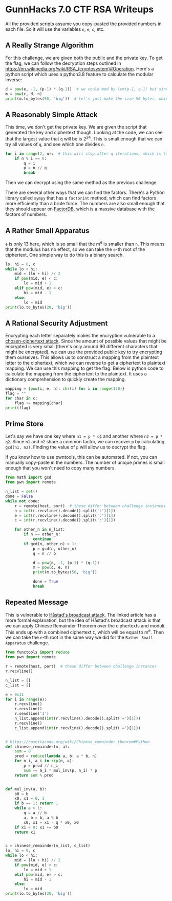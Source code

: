 # GunnHacks 7.0 CTF RSA Writeups

All the provided scripts assume you copy-pasted the provided numbers in each file.
So it will use the variables `n`, `e`, `c`, etc.

## A Really Strange Algorithm
For this challenge, we are given both the public and the private key.
To get the flag, we can follow the decryption steps outlined in https://en.wikipedia.org/wiki/RSA_(cryptosystem)#Operation.
Here's a python script which uses a python3.8 feature to calculate the modular inverse:
```python
d = pow(e, -1, (p-1) * (q-1))  # we could mod by lcm(p-1, q-1) but since that's a factor of (p-1) * (q-1), either works
m = pow(c, d, n)
print(m.to_bytes(50, 'big'))  # let's just make the size 50 bytes, which should be longer than the flag
```


## A Reasonably Simple Attack
This time, we don't get the private key.
We are given the script that generated the key and ciphertext though.
Looking at the code, we can see that the largest value that `q` will be is 2<sup>24</sup>.
This is small enough that we can try all values of `q`, and see which one divides `n`.
```python
for i in range(2, n):  # this will stop after q iterations, which is fast enough
    if n % i == 0:
        q = i
        p = n // q
        break
```
Then we can decrypt using the same method as the previous challenge.

There are several other ways that we can find the factors.
There's a Python library called `sympy` that has a `factorint` method, which can find factors more efficiently than a brute force.
The numbers are also small enough that they should appear on [FactorDB](http://factordb.com/), which is a massive database with the factors of numbers.


## A Rather Small Apparatus
`e` is only 13 here, which is so small that the m<sup>e</sup> is smaller than `n`.
This means that the modulus has no effect, so we can take the `e`-th root of the ciphertext.
One simple way to do this is a binary search.
```python
lo, hi = 0, c
while lo < hi:
    mid = (lo + hi) // 2
    if pow(mid, e) < c:
        lo = mid + 1
    elif pow(mid, e) > c:
        hi = mid - 1
    else:
        lo = mid
print(lo.to_bytes(20, 'big'))
```


## A Rational Security Adjustment
Encrypting each letter separately makes the encryption vulnerable to a [chosen-ciphertext attack](https://en.wikipedia.org/wiki/Chosen-ciphertext_attack).
Since the amount of possible values that might be encrypted is very small (there's only around 90 different characters that might be encrypted), we can use the provided public key to try encrypting them ourselves.
This allows us to construct a mapping from the plaintext letter to the ciphertext, which we can reverse to get a ciphertext to plaintext mapping.
We can use this mapping to get the flag.
Below is python code to calculate the mapping from the ciphertext to the plaintext.
It uses a dictionary comprehension to quickly create the mapping.
```python
mapping = {pow(i, e, n): chr(i) for i in range(128)}
flag = ""
for char in c:
    flag += mapping[char]
print(flag)
```


## Prime Store
Let's say we have one key where `n1 = p * q1` and another where `n2 = p * q2`.
Since `n1` and `n2` share a common factor, we can recover `p` by calculating `gcd(n1, n2)`.
Finding the value of `p` will allow us to decrypt the flag.

If you know how to use pwntools, this can be automated.
If not, you can manually copy-paste in the numbers.
The number of unique primes is small enough that you won't need to copy many numbers.
```python
from math import gcd
from pwn import remote

n_list = set()
done = False
while not done:
    r = remote(host, port)  # these differ between challenge instances
    n = int(r.recvline().decode().split(':')[1])
    e = int(r.recvline().decode().split(':')[1])
    c = int(r.recvline().decode().split(':')[1])

    for other_n in n_list:
        if n == other_n:
            continue
        if gcd(n, other_n) > 1:
            p = gcd(n, other_n)
            q = n // p

            d = pow(e, -1, (p-1) * (q-1))
            m = pow(c, e, n)
            print(m.to_bytes(50, 'big'))

            done = True
            break
```

## Repeated Message
This is vulnerable to [Håstad's broadcast attack](https://en.wikipedia.org/wiki/Coppersmith%27s_attack#H%C3%A5stad's_broadcast_attack).
The linked article has a more formal explanation, but the idea of Håstad's broadcast attack is that we can apply Chinese Remainder Theorem over the ciphertexts and moduli.
This ends up with a combined ciphertext `C`, which will be equal to m<sup>e</sup>.
Then we can take the `e`-th root in the same way we did for the `Rather Small Apparatus` challenge.

```python
from functools import reduce
from pwn import remote

r = remote(host, port)  # these differ between challenge instances
r.recvline()

n_list = []
c_list = []

e = 0x11
for i in range(e):
    r.recvline()
    r.recvline()
    r.sendline('1')
    n_list.append(int(r.recvline().decode().split('=')[1]))
    r.recvline()
    c_list.append(int(r.recvline().decode().split('=')[1]))


# https://rosettacode.org/wiki/Chinese_remainder_theorem#Python
def chinese_remainder(n, a):
    sum = 0
    prod = reduce(lambda a, b: a * b, n)
    for n_i, a_i in zip(n, a):
        p = prod // n_i
        sum += a_i * mul_inv(p, n_i) * p
    return sum % prod


def mul_inv(a, b):
    b0 = b
    x0, x1 = 0, 1
    if b == 1: return 1
    while a > 1:
        q = a // b
        a, b = b, a % b
        x0, x1 = x1 - q * x0, x0
    if x1 < 0: x1 += b0
    return x1


c = chinese_remainder(n_list, c_list)
lo, hi = 0, c
while lo < hi:
    mid = (lo + hi) // 2
    if pow(mid, e) < c:
        lo = mid + 1
    elif pow(mid, e) > c:
        hi = mid - 1
    else:
        lo = mid
print(lo.to_bytes(20, 'big'))
```